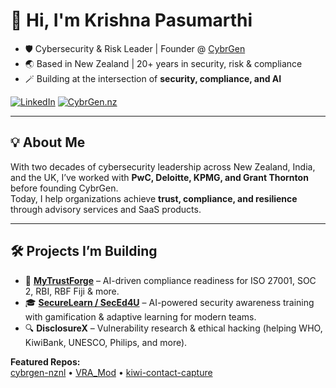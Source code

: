 # 👋 Hi, I'm Krishna Pasumarthi

- 🛡️ Cybersecurity & Risk Leader | Founder @ [CybrGen](https://www.cybrgen.nz)
- 🌏 Based in New Zealand | 20+ years in security, risk & compliance
- 🪄 Building at the intersection of **security, compliance, and AI**

[![LinkedIn](https://img.shields.io/badge/LinkedIn-Connect-blue?logo=linkedin&style=flat-square)](https://www.linkedin.com/in/krishna-pasumarthi-akl)
[![CybrGen.nz](https://img.shields.io/badge/CybrGen.nz-2ea44f?style=flat-square)](https://www.cybrgen.nz)

---

## 💡 About Me

With two decades of cybersecurity leadership across New Zealand, India, and the UK, I’ve worked with **PwC, Deloitte, KPMG, and Grant Thornton** before founding CybrGen.  
Today, I help organizations achieve **trust, compliance, and resilience** through advisory services and SaaS products.

---

## 🛠️ Projects I’m Building

- 📝 [**MyTrustForge**](https://mytrustforge.com/) – AI-driven compliance readiness for ISO 27001, SOC 2, RBI, RBF Fiji & more.
- 🎓 [**SecureLearn / SecEd4U**](https://seced4u.online) – AI-powered security awareness training with gamification & adaptive learning for modern teams.
- 🔍 **DisclosureX** – Vulnerability research & ethical hacking (helping WHO, KiwiBank, UNESCO, Philips, and more).

**Featured Repos:**  
[cybrgen-nznl](https://github.com/CybrGenKP/cybrgen-nznl) • [VRA_Mod](https://github.com/CybrGenKP/VRA_Mod) • [kiwi-contact-capture](https://github.com/CybrGenKP/kiwi-contact-capture)
